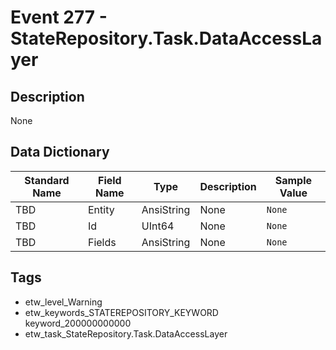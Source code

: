 # Event 277 - StateRepository.Task.DataAccessLayer

## Description
None

## Data Dictionary
|Standard Name|Field Name|Type|Description|Sample Value|
|---|---|---|---|---|
|TBD|Entity|AnsiString|None|`None`|
|TBD|Id|UInt64|None|`None`|
|TBD|Fields|AnsiString|None|`None`|

## Tags
* etw_level_Warning
* etw_keywords_STATEREPOSITORY_KEYWORD keyword_200000000000
* etw_task_StateRepository.Task.DataAccessLayer